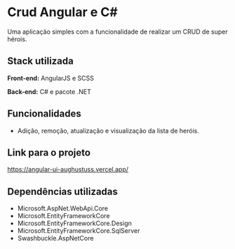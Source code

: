 
# Crud Angular e C#

Uma aplicação simples com a funcionalidade de realizar um CRUD de super hérois.
## Stack utilizada

**Front-end:** AngularJS e SCSS

**Back-end:** C# e pacote .NET



## Funcionalidades

- Adição, remoção, atualização e visualização da lista de heróis.


## Link para o projeto 

https://angular-ui-aughustuss.vercel.app/

## Dependências utilizadas

- Microsoft.AspNet.WebApi.Core
- Microsoft.EntityFrameworkCore
- Microsoft.EntityFrameworkCore.Design
- Microsoft.EntityFrameworkCore.SqlServer
- Swashbuckle.AspNetCore
